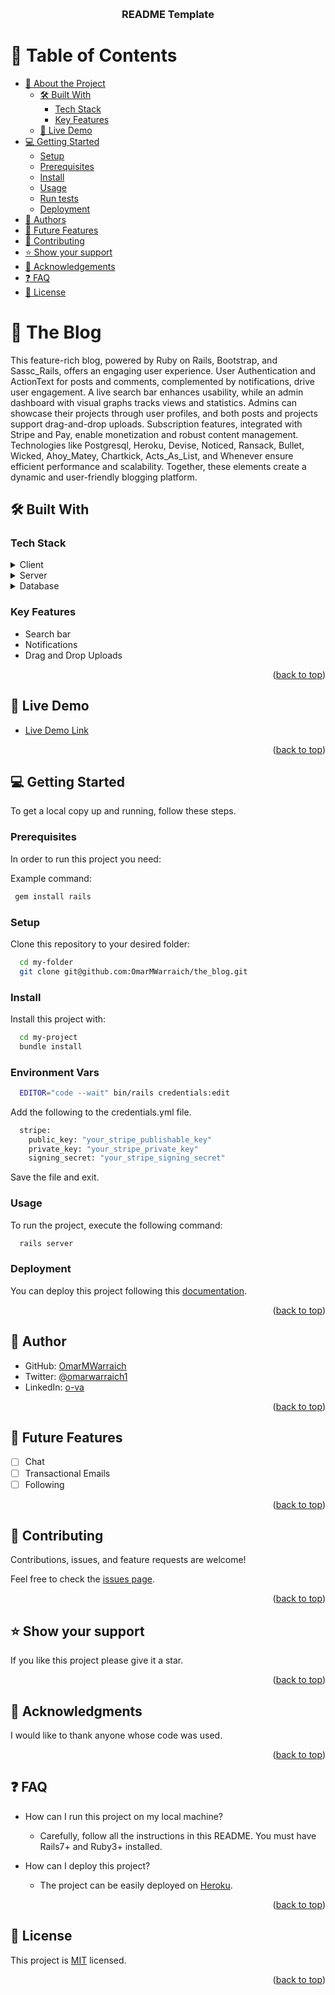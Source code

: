 <a name="readme-top"></a>

<!--
HOW TO USE:
This is an example of how you may give instructions on setting up your project locally.

Modify this file to match your project and remove sections that don't apply.

REQUIRED SECTIONS:
- Table of Contents
- About the Project
  - Built With
  - Live Demo
- Getting Started
- Authors
- Future Features
- Contributing
- Show your support
- Acknowledgements
- License

After you're finished please remove all the comments and instructions!
-->

<div align="center">

  <br/>

  <h3><b>README Template</b></h3>

</div>

<!-- TABLE OF CONTENTS -->

# 📗 Table of Contents

- [📖 About the Project](#about-project)
  - [🛠 Built With](#built-with)
    - [Tech Stack](#tech-stack)
    - [Key Features](#key-features)
  - [🚀 Live Demo](#live-demo)
- [💻 Getting Started](#getting-started)
  - [Setup](#setup)
  - [Prerequisites](#prerequisites)
  - [Install](#install)
  - [Usage](#usage)
  - [Run tests](#run-tests)
  - [Deployment](#triangular_flag_on_post-deployment)
- [👥 Authors](#authors)
- [🔭 Future Features](#future-features)
- [🤝 Contributing](#contributing)
- [⭐️ Show your support](#support)
- [🙏 Acknowledgements](#acknowledgements)
- [❓ FAQ](#faq)
- [📝 License](#license)

<!-- PROJECT DESCRIPTION -->

# 📖 The Blog <a name="about-project"></a>

This feature-rich blog, powered by Ruby on Rails, Bootstrap, and Sassc_Rails, offers an engaging user experience. User Authentication and ActionText for posts and comments, complemented by notifications, drive user engagement. A live search bar enhances usability, while an admin dashboard with visual graphs tracks views and statistics. Admins can showcase their projects through user profiles, and both posts and projects support drag-and-drop uploads. Subscription features, integrated with Stripe and Pay, enable monetization and robust content management. Technologies like Postgresql, Heroku, Devise, Noticed, Ransack, Bullet, Wicked, Ahoy_Matey, Chartkick, Acts_As_List, and Whenever ensure efficient performance and scalability. Together, these elements create a dynamic and user-friendly blogging platform.

## 🛠 Built With <a name="built-with"></a>

### Tech Stack <a name="tech-stack"></a>

<details>
  <summary>Client</summary>
  <ul>
    <li><a href="">Ruby</a></li>
  </ul>
</details>

<details>
  <summary>Server</summary>
  <ul>
    <li><a href="">Rails</a></li>
  </ul>
</details>

<details>
<summary>Database</summary>
  <ul>
    <li><a href="">PostgreSQL</a></li>
  </ul>
</details>

<!-- Features -->

### Key Features <a name="key-features"></a>

- Search bar
- Notifications
- Drag and Drop Uploads

<p align="right">(<a href="#readme-top">back to top</a>)</p>

<!-- LIVE DEMO -->

## 🚀 Live Demo <a name="live-demo"></a>

- [Live Demo Link](https://blog.theowa.tech)

<p align="right">(<a href="#readme-top">back to top</a>)</p>

<!-- GETTING STARTED -->

## 💻 Getting Started <a name="getting-started"></a>

To get a local copy up and running, follow these steps.

### Prerequisites

In order to run this project you need:

Example command:

```sh
 gem install rails
```

### Setup

Clone this repository to your desired folder:

```sh
  cd my-folder
  git clone git@github.com:OmarMWarraich/the_blog.git
```

### Install

Install this project with:

```sh
  cd my-project
  bundle install
```

### Environment Vars

```sh
  EDITOR="code --wait" bin/rails credentials:edit
```

Add the following to the credentials.yml file.

```sh
  stripe:
    public_key: "your_stripe_publishable_key"
    private_key: "your_stripe_private_key"
    signing_secret: "your_stripe_signing_secret"
```

Save the file and exit.

### Usage

To run the project, execute the following command:

```sh
  rails server
```

### Deployment

You can deploy this project following this [documentation](https://devcenter.heroku.com/articles/getting-started-with-rails7).

<p align="right">(<a href="#readme-top">back to top</a>)</p>

<!-- AUTHORS -->

## 👥 Author <a name="authors"></a>

- GitHub: [OmarMWarraich](https://github.com/OmarMWarraich)
- Twitter: [@omarwarraich1](https://twitter.com/@omarwarraich1)
- LinkedIn: [o-va](https://linkedin.com/in/o-va)

<p align="right">(<a href="#readme-top">back to top</a>)</p>

<!-- FUTURE FEATURES -->

## 🔭 Future Features <a name="future-features"></a>

- [ ] Chat
- [ ] Transactional Emails
- [ ] Following

<p align="right">(<a href="#readme-top">back to top</a>)</p>

<!-- CONTRIBUTING -->

## 🤝 Contributing <a name="contributing"></a>

Contributions, issues, and feature requests are welcome!

Feel free to check the [issues page](../../issues/).

<p align="right">(<a href="#readme-top">back to top</a>)</p>

<!-- SUPPORT -->

## ⭐️ Show your support <a name="support"></a>

If you like this project please give it a star.

<p align="right">(<a href="#readme-top">back to top</a>)</p>

<!-- ACKNOWLEDGEMENTS -->

## 🙏 Acknowledgments <a name="acknowledgements"></a>

I would like to thank anyone whose code was used.

<p align="right">(<a href="#readme-top">back to top</a>)</p>

<!-- FAQ (optional) -->

## ❓ FAQ <a name="faq"></a>

- How can I run this project on my local machine?

  - Carefully, follow all the instructions in this README. You must have Rails7+ and Ruby3+ installed.

- How can I deploy this project?

  - The project can be easily deployed on [Heroku](https://devcenter.heroku.com/articles/getting-started-with-rails7).

<p align="right">(<a href="#readme-top">back to top</a>)</p>

<!-- LICENSE -->

## 📝 License <a name="license"></a>

This project is [MIT](./LICENSE) licensed.

<p align="right">(<a href="#readme-top">back to top</a>)</p>
